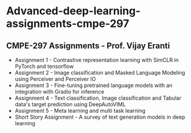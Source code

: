 # Advanced-deep-learning-assignments-cmpe-297

## CMPE-297 Assignments - Prof. Vijay Eranti

* Assignment 1 - Contrastive representation learning with SimCLR in PyTorch and tensorflow
* Assignment 2 - Image classification and Masked Language Modeling using Perceiver and Perceiver IO
* Assignment 3 - Fine-tuning pretrained language models with an integration with Gradio for inference 
* Assignment 4 - Text classification, Image classification and Tabular data's target prediction using DeepAutoVIML
* Assignment 5 - Meta learning and multi task learning
* Short Story Assignment - A survey of text generation models in deep learning
